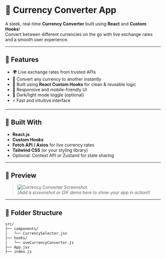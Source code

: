 # 💱 Currency Converter App

A sleek, real-time **Currency Converter** built using **React** and **Custom Hooks**!  
Convert between different currencies on the go with live exchange rates and a smooth user experience.

---

## 🚀 Features

- 🌍 Live exchange rates from trusted APIs
- 🔁 Convert any currency to another instantly
- 🧠 Built using **React Custom Hooks** for clean & reusable logic
- 📱 Responsive and mobile-friendly UI
- 🌙 Dark/light mode toggle (optional)
- ⚡ Fast and intuitive interface

---

## 🧠 Built With

- **React.js**
- **Custom Hooks**
- **Fetch API / Axios** for live currency rates
- **Tailwind CSS** (or your styling library)
- Optional: Context API or Zustand for state sharing

---

## 📸 Preview

> ![Currency Converter Screenshot](./screenshot.png)  
> *(Add a screenshot or GIF demo here to show your app in action!)*

---

## 📁 Folder Structure

```bash
src/
├── components/
│   └── CurrencySelector.jsx
├── hooks/
│   └── useCurrencyConverter.js
├── App.jsx
├── index.js
